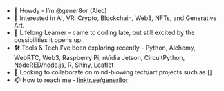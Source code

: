 - 👋 Howdy - I’m @gener8or (Alec)
- 👀 Interested in AI, VR, Crypto, Blockchain, Web3, NFTs, and Generative Art. 
- 🌱 Lifelong Learner - came to coding late, but still excited by the possibilities it opens up. 
- 🛠 Tools & Tech I've been exploring recently  - Python, Alchemy, WebRTC, Web3, Raspberry Pi, nVidia Jetson, CircuitPython, NodeRED/node.js, R, Shiny, Leaflet
- 💞️ Looking to collaborate on mind-blowing tech/art projects such as []
- 📫 How to reach me - [linktr.ee/gener8or](linktr.ee/gener8or)


<!---
gener8or/gener8or is a ✨ special ✨ repository because its `README.md` (this file) appears on your GitHub profile.
You can click the Preview link to take a look at your changes.
--->
